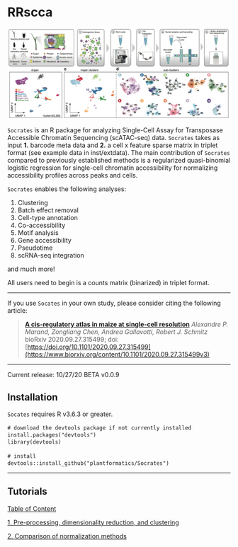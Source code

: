 # RRscca

![](https://github.com/plantformatics/Socrates/blob/master/tutorial_figures/Socrates_home_image.png)

`Socrates` is an R package for analyzing Single-Cell Assay for Transposase Accessible Chromatin Sequencing (scATAC-seq) data. `Socrates` takes as input **1.** barcode meta data and **2.** a cell x feature sparse matrix in triplet format (see example data in inst/extdata). The main contribution of `Socrates` compared to previously established methods is a regularized quasi-binomial logistic regression for single-cell chromatin accessibility for normalizing accessibility profiles across peaks and cells. 

`Socrates` enables the following analyses: 

1. Clustering
2. Batch effect removal 
3. Cell-type annotation 
4. Co-accessibility 
5. Motif analysis 
6. Gene accessibility 
7. Pseudotime 
8. scRNA-seq integration

and much more!

All users need to begin is a counts matrix (binarized) in triplet format. 

---

If you use `Socates` in your own study, please consider citing the following article:

> [**A cis-regulatory atlas in maize at single-cell resolution**](https://www.biorxiv.org/content/10.1101/2020.09.27.315499v3)
> *Alexandre P. Marand, Zongliang Chen, Andrea Gallavotti, Robert J. Schmitz*
> bioRxiv 2020.09.27.315499; doi: [https://doi.org/10.1101/2020.09.27.315499](https://www.biorxiv.org/content/10.1101/2020.09.27.315499v3)

---

Current release: 10/27/20 BETA v0.0.9

## Installation

`Socates` requires R v3.6.3 or greater. 

```
# download the devtools package if not currently installed
install.packages("devtools")
library(devtools)

# install
devtools::install_github("plantformatics/Socrates")
```

---

## Tutorials
[Table of Content](https://github.com/plantformatics/Socrates/wiki)

[1. Pre-processing, dimensionality reduction, and clustering](https://htmlpreview.github.io/?https://github.com/plantformatics/Socrates/blob/master/vignettes/Socrates_simple_clustering_tutorial.html)

[2. Comparison of normalization methods](https://htmlpreview.github.io/?https://github.com/plantformatics/Socrates/blob/master/vignettes/Socrates_clustering_comparison_tutorial.html)

